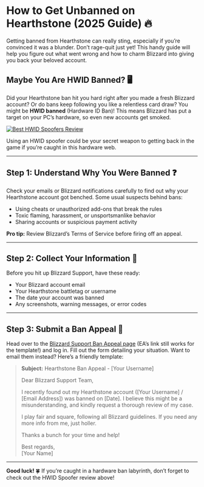 <h1 id="how-to-get-unbanned-on-hearthstone-2025-guide-">How to Get Unbanned on Hearthstone (2025 Guide) 🔥</h1>
<p>Getting banned from Hearthstone can really sting, especially if you’re convinced it was a blunder. Don’t rage-quit just yet! This handy guide will help you figure out what went wrong and how to charm Blizzard into giving you back your beloved account.</p>
<h2 id="maybe-you-are-hwid-banned-">Maybe You Are HWID Banned? 🖥️</h2>
<p>Did your Hearthstone ban hit you hard right after you made a fresh Blizzard account? Or do bans keep following you like a relentless card draw? You might be <strong>HWID banned</strong> (Hardware ID Ban)! This means Blizzard has put a target on your PC’s hardware, so even new accounts get smoked.</p>
<p><a href="https://hwid-spoofer.mystrikingly.com/"><img src="https://img.shields.io/badge/Best%20HWID%20Spoofers-Read%20Review-brightgreen?style=for-the-badge&amp;logo=origin" alt="Best HWID Spoofers Review"></a></p>
<p>Using an HWID spoofer could be your secret weapon to getting back in the game if you’re caught in this hardware web.</p>
<hr>
<h2 id="step-1-understand-why-you-were-banned-">Step 1: Understand Why You Were Banned ❓</h2>
<p>Check your emails or Blizzard notifications carefully to find out why your Hearthstone account got benched. Some usual suspects behind bans:</p>
<ul>
<li>Using cheats or unauthorized add-ons that break the rules  </li>
<li>Toxic flaming, harassment, or unsportsmanlike behavior  </li>
<li>Sharing accounts or suspicious payment activity</li>
</ul>
<p><strong>Pro tip:</strong> Review Blizzard’s Terms of Service before firing off an appeal.</p>
<hr>
<h2 id="step-2-collect-your-information-">Step 2: Collect Your Information 📝</h2>
<p>Before you hit up Blizzard Support, have these ready:</p>
<ul>
<li>Your Blizzard account email  </li>
<li>Your Hearthstone battletag or username  </li>
<li>The date your account was banned  </li>
<li>Any screenshots, warning messages, or error codes  </li>
</ul>
<hr>
<h2 id="step-3-submit-a-ban-appeal-">Step 3: Submit a Ban Appeal 📧</h2>
<p>Head over to the <a href="https://help.ea.com/en/help/account/information-about-banned-or-suspended-accounts/">Blizzard Support Ban Appeal page</a> (EA’s link still works for the template!) and log in. Fill out the form detailing your situation. Want to email them instead? Here’s a friendly template:</p>
<blockquote>
<p><strong>Subject:</strong> Hearthstone Ban Appeal - [Your Username]  </p>
<p>Dear Blizzard Support Team,  </p>
<p>I recently found out my Hearthstone account ([Your Username] / [Email Address]) was banned on [Date]. I believe this might be a misunderstanding, and kindly request a thorough review of my case.  </p>
<p>I play fair and square, following all Blizzard guidelines. If you need any more info from me, just holler.  </p>
<p>Thanks a bunch for your time and help!  </p>
<p>Best regards,<br>[Your Name]  </p>
</blockquote>
<hr>
<p><strong>Good luck!</strong> 🍀 If you’re caught in a hardware ban labyrinth, don’t forget to check out the HWID Spoofer review above!</p>
